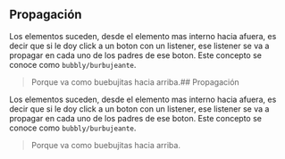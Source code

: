 ## Propagación

Los elementos suceden, desde el elemento mas interno hacia afuera, es decir que si le doy click a un boton con un listener, ese listener se va a propagar en cada uno de los padres de ese boton. 
Este concepto se conoce como `bubbly/burbujeante`. 

> Porque va como buebujitas hacia arriba.## Propagación

Los elementos suceden, desde el elemento mas interno hacia afuera, es decir que si le doy click a un boton con un listener, ese listener se va a propagar en cada uno de los padres de ese boton. 
Este concepto se conoce como `bubbly/burbujeante`. 

> Porque va como buebujitas hacia arriba.